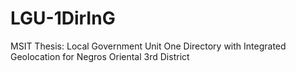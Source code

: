 # LGU-1DirInG
MSIT Thesis: Local Government Unit One Directory with Integrated Geolocation for Negros Oriental 3rd District
